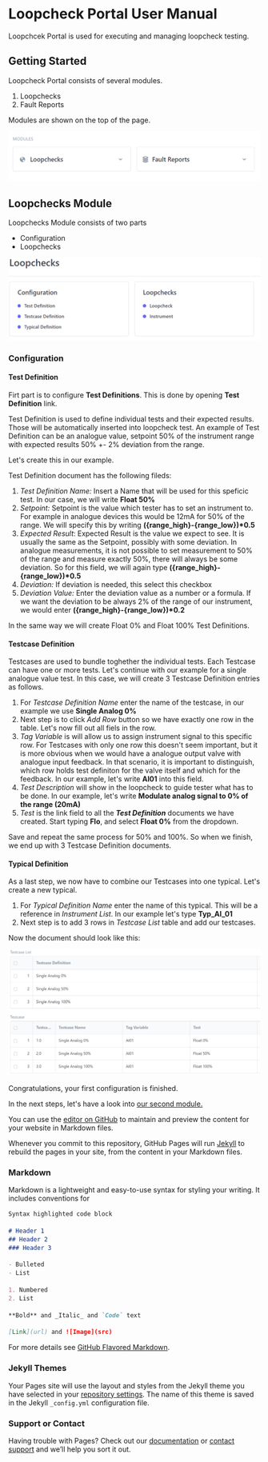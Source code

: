 # Loopcheck Portal User Manual

Loopchcek Portal is used for executing and managing loopcheck testing.

## Getting Started

Loopcheck Portal consists of several modules.

1. Loopchecks
2. Fault Reports

Modules are shown on the top of the page.

![](img/modules.png)

## Loopchecks Module

Loopchecks Module consists of two parts

* Configuration
* Loopchecks

![](img/loopchecks_module.png)

### Configuration

#### Test Definition
Firt part is to configure **Test Definitions**. This is done by opening **Test Definition** link.

Test Definition is used to define individual tests and their expected results. Those will be automatically inserted into loopcheck test. An example of Test Definition can be an analogue value, setpoint 50% of the instrument range with expected results 50% +- 2% deviation from the range. 

Let's create this in our example.

Test Definition document has the following fileds:

1. _Test Definition Name:_ Insert a Name that will be used for this speficic test. In our case, we will write **Float 50%**
2. _Setpoint:_ Setpoint is the value which tester has to set an instrument to. For example in analogue devices this would be 12mA for 50% of the range. We will specify this by writing **({range_high}-{range_low})\*0.5**
3. _Expected Result_: Expected Result is the value we expect to see. It is usually the same as the Setpoint, possibly with some deviation. In analogue measurements, it is not possible to set measurement to 50% of the range and measure exactly 50%, there will always be some deviation. So for this field, we will again type **({range_high}-{range_low})\*0.5**
4. _Deviation:_ If deviation is needed, this select this checkbox
5. _Deviation Value:_ Enter the deviation value as a number or a formula. If we want the deviation to be always 2% of the range of our instrument, we would enter **({range_high}-{range_low})\*0.2**

In the same way we will create Float 0% and Float 100% Test Definitions.

#### Testcase Definition

Testcases are used to bundle toghether the individual tests. Each Testcase can have one or more tests. Let's continue with our example for a single analogue value test.
In this case, we will create 3 Testcase Definition entries as follows.

1. For _Testcase Definition Name_ enter the name of the testcase, in our example we use **Single Analog 0%**
2. Next step is to click _Add Row_ button so we have exactly one row in the table. Let's now fill out all fiels in the row.
  1. _Tag Variable_ is will allow us to assign instrument signal to this specific row. For Testcases with only one row this doesn't seem important, but it is more obvious when we would have a analogue output valve with analogue input feedback. In that scenario, it is important to distinguish, which row holds test definiton for the valve itself and which for the feedback. In our example, let's write **AI01** into this field.
  2. _Test Description_ will show in the loopcheck to guide tester what has to be done. In our example, let's write **Modulate analog signal to 0% of the range (20mA)**
  3. _Test_ is the link field to all the **_Test Definition_** documents we have created. Start typing **Flo**, and select **Float 0%** from the dropdown.

Save and repeat the same process for 50% and 100%. So when we finish, we end up with 3 Testcase Definition documents.

#### Typical Definition

As a last step, we now have to combine our Testcases into one typical. Let's create a new typical.

1. For _Typical Definition Name_ enter the name of this typical. This will be a reference in _Instrument List_. In our example let's type **Typ_AI_01**
2. Next step is to add 3 rows in _Testcase List_ table and add our testcases.

Now the document should look like this:

![](img/typical.png)

Congratulations, your first configuration is finished.

In the next steps, let's have a look into [our second module.](another-page.md)

You can use the [editor on GitHub](https://github.com/Synelecs-GmbH/Synelecs-GmbH.github.io/edit/main/README.md) to maintain and preview the content for your website in Markdown files.

Whenever you commit to this repository, GitHub Pages will run [Jekyll](https://jekyllrb.com/) to rebuild the pages in your site, from the content in your Markdown files.

### Markdown

Markdown is a lightweight and easy-to-use syntax for styling your writing. It includes conventions for

```markdown
Syntax highlighted code block

# Header 1
## Header 2
### Header 3

- Bulleted
- List

1. Numbered
2. List

**Bold** and _Italic_ and `Code` text

[Link](url) and ![Image](src)
```

For more details see [GitHub Flavored Markdown](https://guides.github.com/features/mastering-markdown/).

### Jekyll Themes

Your Pages site will use the layout and styles from the Jekyll theme you have selected in your [repository settings](https://github.com/Synelecs-GmbH/Synelecs-GmbH.github.io/settings). The name of this theme is saved in the Jekyll `_config.yml` configuration file.

### Support or Contact

Having trouble with Pages? Check out our [documentation](https://docs.github.com/categories/github-pages-basics/) or [contact support](https://support.github.com/contact) and we’ll help you sort it out.

